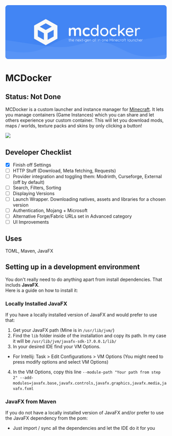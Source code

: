 <img src="https://raw.githubusercontent.com/MCDocker/Assets/main/banner.png" /><br>
# MCDocker
## Status: Not Done
MCDocker is a custom launcher and instance manager for [Minecraft](https://minecraft.net). It lets you manage containers (Game Instances) which you can share and let others experience your custom container. This will let you download mods, maps / worlds, texture packs and skins by only clicking a button!

[<img src="https://img.shields.io/discord/678156929259929641?color=blue&label=DISCORD%20CHAT&style=for-the-badge" />](https://discord.gg/nvCdrr5r2a)

## Developer Checklist 
- [x] Finish off Settings
- [ ] HTTP Stuff (Download, Meta fetching, Requests)
- [ ] Provider integration and toggling them: Modrinth, Curseforge, External (off by default)
- [ ] Search, Filters, Sorting
- [ ] Displaying Versions
- [ ] Launch Wrapper. Downloading natives, assets and libraries for a chosen version
- [ ] Authentication, Mojang + Microsoft
- [ ] Alternative Forge/Fabric URLs set in Advanced category
- [ ] UI Improvements

## Uses
TOML, Maven, JavaFX

## Setting up in a development environment
You don't really need to do anything apart from install dependencies. That includs **JavaFX**.<br>
Here is a guide on how to install it:

### Locally Installed JavaFX
If you have a locally installed version of JavaFX and would prefer to use that:
1. Get your JavaFX path (Mine is in `/usr/lib/jvm/`)
2. Find the `lib` folder inside of the installation and copy its path. In my case it will be `/usr/lib/jvm/javafx-sdk-17.0.0.1/lib/`
3. In your desired IDE find your VM Options.
- For Intellij: Task > Edit Configurations > VM Options (You might need to press modify options and select VM Options)
4. In the VM Options, copy this line `--module-path "Your path from step 2" --add-modules=javafx.base,javafx.controls,javafx.graphics,javafx.media,javafx.fxml`

### JavaFX from Maven
If you do not have a locally installed version of JavaFX and/or prefer to use the JavaFX dependency from the pom:
- Just import / sync all the dependencies and let the IDE do it for you
